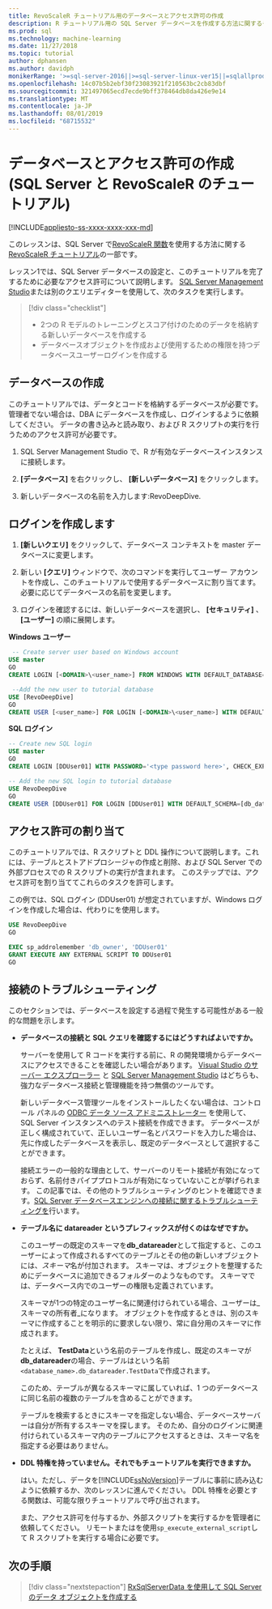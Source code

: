 ```yaml
---
title: RevoScaleR チュートリアル用のデータベースとアクセス許可の作成
description: R チュートリアル用の SQL Server データベースを作成する方法に関するチュートリアルチュートリアルです。
ms.prod: sql
ms.technology: machine-learning
ms.date: 11/27/2018
ms.topic: tutorial
author: dphansen
ms.author: davidph
monikerRange: '>=sql-server-2016||>=sql-server-linux-ver15||=sqlallproducts-allversions'
ms.openlocfilehash: 14c07b5b2ebf30f23083921f210563bc2cb83dbf
ms.sourcegitcommit: 321497065ecd7ecde9bff378464db8da426e9e14
ms.translationtype: MT
ms.contentlocale: ja-JP
ms.lasthandoff: 08/01/2019
ms.locfileid: "68715532"
---
```

# <a name="create-a-database-and-permissions-sql-server-and-revoscaler-tutorial"></a>データベースとアクセス許可の作成 (SQL Server と RevoScaleR のチュートリアル)
[!INCLUDE[appliesto-ss-xxxx-xxxx-xxx-md](../../includes/appliesto-ss-xxxx-xxxx-xxx-md.md)]

このレッスンは、SQL Server で[RevoScaleR 関数](https://docs.microsoft.com/machine-learning-server/r-reference/revoscaler/revoscaler)を使用する方法に関する[RevoScaleR チュートリアル](deepdive-data-science-deep-dive-using-the-revoscaler-packages.md)の一部です。

レッスン1では、SQL Server データベースの設定と、このチュートリアルを完了するために必要なアクセス許可について説明します。 [SQL Server Management Studio](https://docs.microsoft.com/sql/ssms/download-sql-server-management-studio-ssms)または別のクエリエディターを使用して、次のタスクを実行します。

> [!div class="checklist"]
> * 2つの R モデルのトレーニングとスコア付けのためのデータを格納する新しいデータベースを作成する
> * データベースオブジェクトを作成および使用するための権限を持つデータベースユーザーログインを作成する
  
## <a name="create-the-database"></a>データベースの作成

このチュートリアルでは、データとコードを格納するデータベースが必要です。 管理者でない場合は、DBA にデータベースを作成し、ログインするように依頼してください。 データの書き込みと読み取り、および R スクリプトの実行を行うためのアクセス許可が必要です。

1. SQL Server Management Studio で、R が有効なデータベースインスタンスに接続します。

2. **[データベース]** を右クリックし、 **[新しいデータベース]** をクリックします。
  
2. 新しいデータベースの名前を入力します:RevoDeepDive.
  

## <a name="create-a-login"></a>ログインを作成します
  
1. **[新しいクエリ]** をクリックして、データベース コンテキストを master データベースに変更します。
  
2. 新しい **[クエリ]** ウィンドウで、次のコマンドを実行してユーザー アカウントを作成し、このチュートリアルで使用するデータベースに割り当てます。 必要に応じてデータベースの名前を変更します。

3. ログインを確認するには、新しいデータベースを選択し、 **[セキュリティ]** 、 **[ユーザー]** の順に展開します。
  
**Windows ユーザー**
  
```sql
 -- Create server user based on Windows account
USE master
GO
CREATE LOGIN [<DOMAIN>\<user_name>] FROM WINDOWS WITH DEFAULT_DATABASE=[RevoDeepDive]

 --Add the new user to tutorial database
USE [RevoDeepDive]
GO
CREATE USER [<user_name>] FOR LOGIN [<DOMAIN>\<user_name>] WITH DEFAULT_SCHEMA=[db_datareader]
```

**SQL ログイン**

```sql
-- Create new SQL login
USE master
GO
CREATE LOGIN [DDUser01] WITH PASSWORD='<type password here>', CHECK_EXPIRATION=OFF, CHECK_POLICY=OFF;

-- Add the new SQL login to tutorial database
USE RevoDeepDive
GO
CREATE USER [DDUser01] FOR LOGIN [DDUser01] WITH DEFAULT_SCHEMA=[db_datareader]
```

## <a name="assign-permissions"></a>アクセス許可の割り当て

このチュートリアルでは、R スクリプトと DDL 操作について説明します。これには、テーブルとストアドプロシージャの作成と削除、および SQL Server での外部プロセスでの R スクリプトの実行が含まれます。 このステップでは、アクセス許可を割り当ててこれらのタスクを許可します。

この例では、SQL ログイン (DDUser01) が想定されていますが、Windows ログインを作成した場合は、代わりにを使用します。

```sql
USE RevoDeepDive
GO

EXEC sp_addrolemember 'db_owner', 'DDUser01'
GRANT EXECUTE ANY EXTERNAL SCRIPT TO DDUser01
GO
```

## <a name="troubleshoot-connections"></a>接続のトラブルシューティング

このセクションでは、データベースを設定する過程で発生する可能性がある一般的な問題を示します。

- **データベースの接続と SQL クエリを確認するにはどうすればよいですか。**
  
    サーバーを使用して R コードを実行する前に、R の開発環境からデータベースにアクセスできることを確認したい場合があります。 [Visual Studio のサーバー エクスプローラー](https://docs.microsoft.com/previous-versions/x603htbk(v=vs.140)) と [SQL Server Management Studio](../../ssms/download-sql-server-management-studio-ssms.md) はどちらも、強力なデータベース接続と管理機能を持つ無償のツールです。
  
    新しいデータベース管理ツールをインストールしたくない場合は、コントロール パネルの [ODBC データ ソース アドミニストレーター](https://docs.microsoft.com/sql/odbc/admin/odbc-data-source-administrator?view=sql-server-2017) を使用して、SQL Server インスタンスへのテスト接続を作成できます。 データベースが正しく構成されていて、正しいユーザー名とパスワードを入力した場合は、先に作成したデータベースを表示し、既定のデータベースとして選択することができます。
  
    接続エラーの一般的な理由として、サーバーのリモート接続が有効になっておらず、名前付きパイププロトコルが有効になっていないことが挙げられます。 この記事では、その他のトラブルシューティングのヒントを確認できます。[SQL Server データベースエンジンへの接続に関するトラブルシューティングを](https://docs.microsoft.com/sql/database-engine/configure-windows/troubleshoot-connecting-to-the-sql-server-database-engine)行います。
  
- **テーブル名に datareader というプレフィックスが付くのはなぜですか。**
  
    このユーザーの既定のスキーマを**db_datareader**として指定すると、このユーザーによって作成されるすべてのテーブルとその他の新しいオブジェクトには、*スキーマ*名が付加されます。 スキーマは、オブジェクトを整理するためにデータベースに追加できるフォルダーのようなものです。 スキーマでは、データベース内でのユーザーの権限も定義されています。
  
    スキーマが1つの特定のユーザー名に関連付けられている場合、ユーザーは_スキーマの所有者_になります。 オブジェクトを作成するときは、別のスキーマに作成することを明示的に要求しない限り、常に自分用のスキーマに作成されます。
  
    たとえば、 **TestData**という名前のテーブルを作成し、既定のスキーマが**db_datareader**の場合、テーブルはという名前`<database_name>.db_datareader.TestData`で作成されます。
  
    このため、テーブルが異なるスキーマに属していれば、1 つのデータベースに同じ名前の複数のテーブルを含めることができます。
   
    テーブルを検索するときにスキーマを指定しない場合、データベースサーバーは自分が所有するスキーマを探します。 そのため、自分のログインに関連付けられているスキーマ内のテーブルにアクセスするときは、スキーマ名を指定する必要はありません。
  
- **DDL 特権を持っていません。それでもチュートリアルを実行できますか。**
  
    はい。ただし、データを[!INCLUDE[ssNoVersion](../../includes/ssnoversion-md.md)]テーブルに事前に読み込むように依頼するか、次のレッスンに進んでください。 DDL 特権を必要とする関数は、可能な限りチュートリアルで呼び出されます。

    また、アクセス許可を付与するか、外部スクリプトを実行するかを管理者に依頼してください。 リモートまたはを使用`sp_execute_external_script`して R スクリプトを実行する場合に必要です。

## <a name="next-steps"></a>次の手順

> [!div class="nextstepaction"]
> [RxSqlServerData を使用して SQL Server のデータ オブジェクトを作成する](../../advanced-analytics/tutorials/deepdive-create-sql-server-data-objects-using-rxsqlserverdata.md)